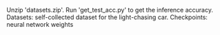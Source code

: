 
Unzip 'datasets.zip'. Run 'get_test_acc.py' to get the inference accuracy.
Datasets: self-collected dataset for the light-chasing car.
Checkpoints: neural network weights